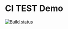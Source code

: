 # CI TEST Demo

[![Build status](https://ci.appveyor.com/api/projects/status/vujak276e85m0991?svg=true)](https://ci.appveyor.com/project/Surik95/mocking)